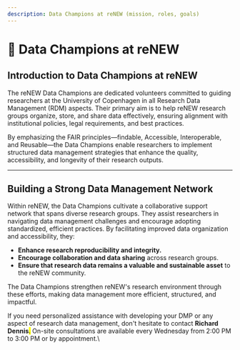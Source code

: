 ```yaml
---
description: Data Champions at reNEW (mission, roles, goals)
---
```


# 🔵 Data Champions at reNEW

## Introduction to Data Champions at reNEW

The reNEW Data Champions are dedicated volunteers committed to guiding researchers at the University of Copenhagen in all Research Data Management (RDM) aspects. Their primary aim is to help reNEW research groups organize, store, and share data effectively, ensuring alignment with institutional policies, legal requirements, and best practices.

By emphasizing the FAIR principles—findable, Accessible, Interoperable, and Reusable—the Data Champions enable researchers to implement structured data management strategies that enhance the quality, accessibility, and longevity of their research outputs.

***

## Building a Strong Data Management Network

Within reNEW, the Data Champions cultivate a collaborative support network that spans diverse research groups. They assist researchers in navigating data management challenges and encourage adopting standardized, efficient practices. By facilitating improved data organization and accessibility, they:

* **Enhance research reproducibility and integrity.**
* **Encourage collaboration and data sharing** across research groups.
* **Ensure that research data remains a valuable and sustainable asset** to the reNEW community.

The Data Champions strengthen reNEW's research environment through these efforts, making data management more efficient, structured, and impactful.

If you need personalized assistance with developing your DMP or any aspect of research data management, don't hesitate to contact **Richard Dennis**<mark style="color:$primary;">.</mark> On-site consultations are available every Wednesday from 2:00 PM to 3:00 PM or by appointment.\
